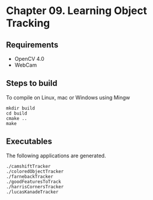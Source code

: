 # Chapter 09. Learning Object Tracking 

## Requirements

- OpenCV 4.0
- WebCam

## Steps to build

To compile on Linux, mac or Windows using Mingw

```
mkdir build
cd build
cmake ..
make
```

## Executables

The following applications are generated.

```
./camshiftTracker  
./coloredObjectTracker  
./farnebackTracker  
./goodFeaturesToTrack  
./harrisCornersTracker  
./lucasKanadeTracker
```
